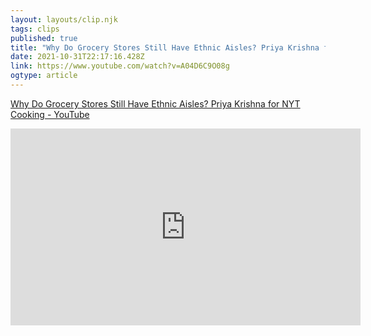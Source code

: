 ```yaml
---
layout: layouts/clip.njk 
tags: clips 
published: true 
title: "Why Do Grocery Stores Still Have Ethnic Aisles? Priya Krishna for NYT Cooking - YouTube" 
date: 2021-10-31T22:17:16.428Z 
link: https://www.youtube.com/watch?v=A04D6C9O08g 
ogtype: article 
---
```

[Why Do Grocery Stores Still Have Ethnic Aisles? Priya Krishna for NYT Cooking - YouTube](https://www.youtube.com/watch?v=A04D6C9O08g) 
<iframe width="560" height="315" src="https://www.youtube-nocookie.com/embed/A04D6C9O08g" title="YouTube video player" frameborder="0" allow="accelerometer; autoplay; clipboard-write; encrypted-media; gyroscope; picture-in-picture" allowfullscreen></iframe>